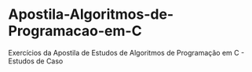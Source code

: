 # Apostila-Algoritmos-de-Programacao-em-C
 Exercícios da Apostila de Estudos de Algoritmos de Programação em C - Estudos de Caso
